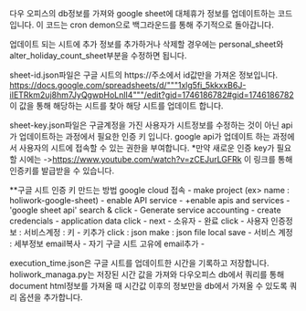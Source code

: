 다우 오피스의 db정보를 가져와 google sheet에 대체휴가 정보를 업데이트하는 코드입니다.
이 코드는 cron demon으로 백그라운드를 통해 주기적으로 돌아갑니다.

업데이트 되는 시트에 추가 정보를 추가하거나 삭제할 경우에는
personal_sheet와 alter_holiday_count_sheet부분을 수정하면 됩니다.

sheet-id.json파일은 구글 시트의 https://주소에서 id값만을 가져온 정보입니다.
https://docs.google.com/spreadsheets/d/"""1xlg5fi_5kkxxB6J-iIETRkm2uj8hm7JyQgwpHoLnlI4"""/edit?gid=1746186782#gid=1746186782
이 값을 통해 해당하는 시트를 찾아 해당 시트를 업데이트 합니다.

sheet-key.json파일은 구글계정을 가진 사용자가 시트정보를 수정하는 것이 아닌 
api가 업데이트하는 과정에서 필요한 인증 키 입니다.
google api가 업데이트 하는 과정에서 사용자의 시트에 접속할 수 있는 권한을 부여합니다.
  *만약 새로운 인증 key가 필요할 시에는 ->https://www.youtube.com/watch?v=zCEJurLGFRk
     이 링크를 통해 인증키를 발급받을 수 있습니다.

  **구글 시트 인증 키 만드는 방법
    google cloud 접속 -
    make project (ex> name : holiwork-google-sheet) -
    enable API service -
    +enable apis and services -
    'google sheet api' search & click -
    Generate service accounting -
    create credencials -
    application data click -
    next -
    소유자 -
    완료 click -
    사용자 인증정보 : 서비스계정 : 키 -
    키추가 click : json make : json file local save -
    서비스 계정 : 세부정보 email복사 -
    자기 구글 시트 고유에 email추가 -

execution_time.json은 구글 시트를 업데이트한 시간을 기록하고 저장합니다.
holiwork_managa.py는 저장된 시간 값을 가져와 다우오피스 db에서 
쿼리를 통해 document html정보를 가져올 때 시간값 이후의 정보만을 db에서
가져올 수 있도록 쿼리 옵션을 추가합니다.

